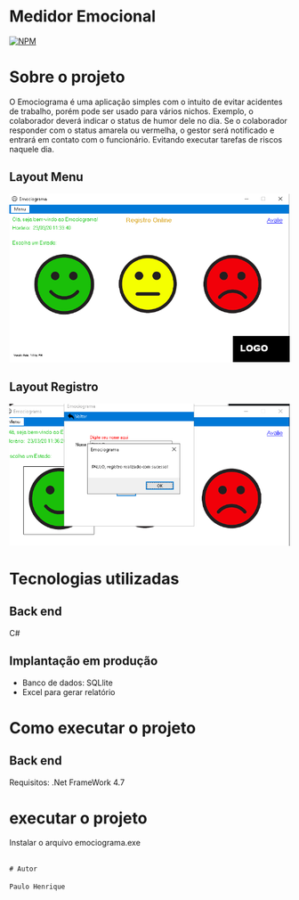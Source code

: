# Medidor Emocional
[![NPM](https://img.shields.io/npm/l/react)](https://github.com/devsuperior/sds1-wmazoni/blob/master/LICENSE) 

# Sobre o projeto

O Emociograma é uma aplicação simples com o intuito de evitar acidentes de trabalho, porém pode ser usado para vários nichos. Exemplo, o colaborador deverá indicar o status de humor dele no dia.
Se o colaborador responder com o status amarela ou vermelha, o gestor será notificado e entrará em contato com o funcionário. Evitando executar tarefas de riscos naquele dia.

## Layout Menu
![Web 1](menu.PNG)

## Layout Registro
![Web 2](registro.PNG)

# Tecnologias utilizadas

## Back end
C#

## Implantação em produção
- Banco de dados: SQLlite
- Excel para gerar relatório

# Como executar o projeto

## Back end
Requisitos: .Net FrameWork 4.7


# executar o projeto
Instalar o arquivo emociograma.exe
```

# Autor

Paulo Henrique
